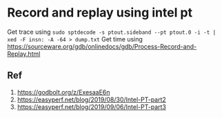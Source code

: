 # Record and replay using intel pt
Get trace using `sudo sptdecode -s ptout.sideband --pt ptout.0 -i -t | xed -F insn: -A -64 > dump.txt`
Get time using https://sourceware.org/gdb/onlinedocs/gdb/Process-Record-and-Replay.html
## Ref
1. https://godbolt.org/z/ExesaaE6n
2. https://easyperf.net/blog/2019/08/30/Intel-PT-part2
3. https://easyperf.net/blog/2019/09/06/Intel-PT-part3
